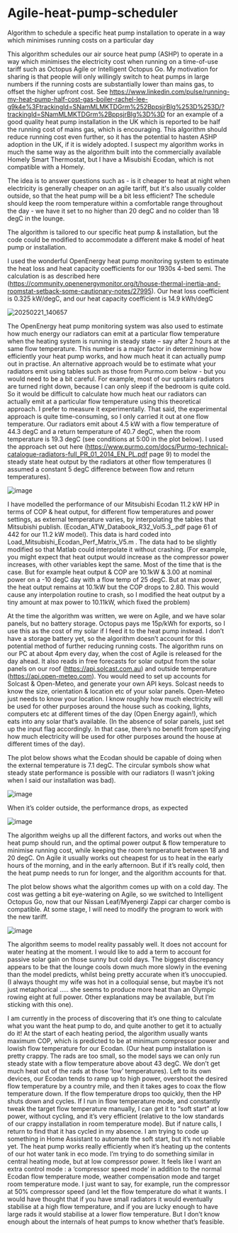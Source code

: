 # Agile-heat-pump-scheduler
Algorithm to schedule a specific heat pump installation to operate in a way which minimises running costs on a particular day

This algorithm schedules our air source heat pump (ASHP) to operate in a way which minimises the electricity cost when running on a time-of-use tariff such as Octopus Agile or Intelligent Octopus Go. My motivation for sharing is that people will only willingly switch to heat pumps in large numbers if the running costs are substantially lower than mains gas, to offset the higher upfront cost. See https://www.linkedin.com/pulse/running-my-heat-pump-half-cost-gas-boiler-rachel-lee-g9k4e%3FtrackingId=SNamMLMKTDGrm%252BppsjrBlg%253D%253D/?trackingId=SNamMLMKTDGrm%2BppsjrBlg%3D%3D for an example of a good quality heat pump installation in the UK which is reported to be half the running cost of mains gas, which is encouraging. This algorithm should reduce running cost even further, so it has the potential to hasten ASHP adoption in the UK, if it is widely adopted. I suspect my algorithm works in much the same way as the algorithm built into the commercially available Homely Smart Thermostat, but I have a Misubishi Ecodan, which is not compatible with a Homely.

The idea is to answer questions such as - is it cheaper to heat at night when electricity is generally cheaper on an agile tariff, but it's also usually colder outside, so that the heat pump will be a bit less efficient? The schedule should keep the room temperature within a comfortable range throughout the day - we have it set to no higher than 20 degC and no colder than 18 degC in the lounge.

The algorithm is tailored to our specific heat pump & installation, but the code could be modified to accommodate a different make & model of heat pump or installation. 

I used the wonderful OpenEnergy heat pump monitoring system to estimate the heat loss and heat capacity coefficients for our 1930s 4-bed semi. The calculation is as described here (https://community.openenergymonitor.org/t/house-thermal-inertia-and-roomstat-setback-some-cautionary-notes/27995). Our heat loss coefficient is 0.325 kW/degC, and our heat capacity coefficient is 14.9 kWh/degC

![20250221_140657](https://github.com/user-attachments/assets/b44cec3c-c6cf-4ddf-8e39-74c0185ebfe6)

The OpenEnergy heat pump monitoring system was also used to estimate how much energy our radiators can emit at a particular flow temperature when the heating system is running in steady state – say after 2 hours at the same flow temperature. This number is a major factor in determining how efficiently your heat pump works, and how much heat it can actually pump out in practise. An alternative approach would be to estimate what your radiators emit using tables such as those from Purmo.com below - but you would need to be a bit careful. For example, most of our upstairs radiators are turned right down, because I can only sleep if the bedroom is quite cold. So it would be difficult to calculate how much heat our radiators can actually emit at a particular flow temperature using this theoretical approach. I prefer to measure it experimentally. That said, the experimental approach is quite time-consuming, so I only carried it out at one flow temperature. Our radiators emit about 4.5 kW with a flow temperature of 44.3 degC and a return temperature of 40.7 degC, when the room temperature is 19.3 degC (see conditions at 5:00 in the plot below). I used the approach set out here (https://www.purmo.com/docs/Purmo-technical-catalogue-radiators-full_PR_01_2014_EN_PL.pdf page 9) to model the steady state heat output by the radiators at other flow temperatures (I assumed a constant 5 degC difference between flow and return temperatures).

![image](https://github.com/user-attachments/assets/eab4ea65-6dc8-4296-936d-8b967f3ffd28)

I have modelled the performance of our Mitsubishi Ecodan 11.2 kW HP in terms of COP & heat output, for different flow temperatures and power settings, as external temperature varies, by interpolating the tables that Mitsubishi publish. (Ecodan_ATW_Databook_R32_Vol5.3_.pdf page 61 of 442 for our 11.2 kW model). This data is hard coded into Load_Mitsubishi_Ecodan_Perf_Matrix_V5.m . The data had to be slightly modified so that Matlab could interpolate it without crashing. (For example, you might expect that heat output would increase as the compressor power increases, with other variables kept the same. Most of the time that is the case. But for example heat output & COP are 10.1kW & 3.00 at nominal power on a -10 degC day with a flow temp of 25 degC. But at max power, the heat output remains at 10.1kW but the COP drops to 2.80. This would cause any interpolation routine to crash, so I modified the heat output by a tiny amount at max power to 10.11kW, which fixed the problem)

At the time the algorithm was written, we were on Agile, and we have solar panels, but no battery storage. Octopus pays me 15p/kWh for exports, so I use this as the cost of my solar if I feed it to the heat pump instead. I don’t have a storage battery yet, so the algorithm doesn’t account for this potential method of further reducing running costs. The algorithm runs on our PC at about 4pm every day, when the cost of Agile is released for the day ahead. It also reads in free forecasts for solar output from the solar panels on our roof (https://api.solcast.com.au) and outside temperature (https://api.open-meteo.com). You would need to set up accounts for Solcast & Open-Meteo, and generate your own API keys. Solcast needs to know the size, orientation & location etc of your solar panels. Open-Meteo just needs to know your location. I know roughly how much electricity will be used for other purposes around the house such as cooking, lights, computers etc at different times of the day (Open Energy again!), which eats into any solar that’s available. (In the absence of solar panels, just set up the input flag accordingly. In that case, there’s no benefit from specifying how much electricity will be used for other purposes around the house at different times of the day).

The plot below shows what the Ecodan should be capable of doing when the external temperature is 7.1 degC. The circular symbols show what steady state performance is possible with our radiators (I wasn’t joking when I said our installation was bad).

![image](https://github.com/user-attachments/assets/97d19fe9-7e66-4ba4-b24b-75f308c5e815)

When it’s colder outside, the performance drops, as expected

![image](https://github.com/user-attachments/assets/e021c793-2673-4fcd-913a-e24b6c55b896)

The algorithm weighs up all the different factors, and works out when the heat pump should run, and the optimal power output & flow temperature to minimise running cost, while keeping the room temperature between 18 and 20 degC. On Agile it usually works out cheapest for us to heat in the early hours of the morning, and in the early afternoon. But if it’s really cold, then the heat pump needs to run for longer, and the algorithm accounts for that.

The plot below shows what the algorithm comes up with on a cold day. The cost was getting a bit eye-watering on Agile, so we switched to Intelligent Octopus Go, now that our Nissan Leaf/Myenergi Zappi car charger combo is compatible. At some stage, I will need to modify the program to work with the new tariff.

![image](https://github.com/user-attachments/assets/4192758b-d826-4ad7-8efd-d24d6bb8b3f2)

The algorithm seems to model reality passably well. It does not account for water heating at the moment. I would like to add a term to account for passive solar gain on those sunny but cold days. The biggest discrepancy appears to be that the lounge cools down much more slowly in the evening than the model predicts, whilst being pretty accurate when it’s unoccupied. (I always thought my wife was hot in a colloquial sense, but maybe it’s not just metaphorical ….. she seems to produce more heat than an Olympic rowing eight at full power. Other explanations may be available, but I’m sticking with this one).

I am currently in the process of discovering that it’s one thing to calculate what you want the heat pump to do, and quite another to get it to actually do it! At the start of each heating period, the algorithm usually wants maximum COP, which is predicted to be at minimum compressor power and lowish flow temperature for our Ecodan. (Our heat pump installation is pretty crappy. The rads are too small, so the model says we can only run steady state with a flow temperature above about 43 degC. We don’t get much heat out of the rads at those ‘low’ temperatures). Left to its own devices, our Ecodan tends to ramp up to high power, overshoot the desired flow temperature by a country mile, and then it takes ages to coax the flow temperature down. If the flow temperature drops too quickly, then the HP shuts down and cycles. If I run in flow temperature mode, and constantly tweak the target flow temperature manually, I can get it to “soft start” at low power, without cycling, and it’s very efficient (relative to the low standards of our crappy installation in room temperature mode). But if nature calls, I return to find that it has cycled in my absence. I am trying to code up something in Home Assistant to automate the soft start, but it’s not reliable yet. The heat pump works really efficiently when it’s heating up the contents of our hot water tank in eco mode. I’m trying to do something similar in central heating mode, but at low compressor power. It feels like I want an extra control mode : a ‘compressor speed mode’ in addition to the normal Ecodan flow temperature mode, weather compensation mode and target room temperature mode. I just want to say, for example, run the compressor at 50% compressor speed (and let the flow temperature do what it wants. I would have thought that if you have small radiators it would eventually stabilise at a high flow temperature, and if you are lucky enough to have large rads it would stabilise at a lower flow temperature. But I don’t know enough about the internals of heat pumps to know whether that’s feasible.
